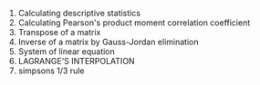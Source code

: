 1. Calculating descriptive statistics
2. Calculating Pearson's product moment correlation coefficient
3. Transpose of a matrix
4. Inverse of a matrix by Gauss-Jordan elimination
5. System of linear equation
6. LAGRANGE'S INTERPOLATION
7. simpsons 1/3 rule
